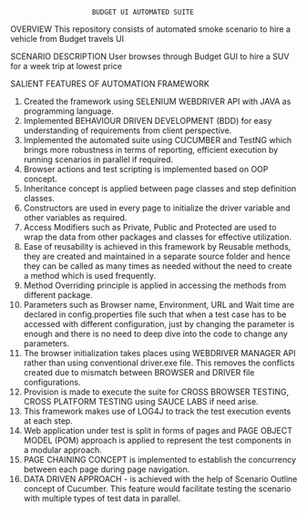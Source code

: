 						BUDGET UI AUTOMATED SUITE

OVERVIEW
This repository consists of automated smoke scenario to hire a vehicle from Budget travels UI

SCENARIO DESCRIPTION
User browses through Budget GUI to hire a SUV for a week trip at lowest price

SALIENT FEATURES OF AUTOMATION FRAMEWORK

1.	Created the framework using SELENIUM WEBDRIVER API with JAVA as programming language.
2.	Implemented BEHAVIOUR DRIVEN DEVELOPMENT (BDD) for easy understanding of requirements from client perspective.
3.	Implemented the automated suite using CUCUMBER and TestNG which brings more robustness in terms of reporting, efficient execution by running scenarios in parallel 
	if required.
4.	Browser actions and test scripting is implemented based on OOP concept. 
5.	Inheritance concept is applied between page classes and step definition classes.
6.	Constructors are used in every page to initialize the driver variable and other variables as required.
7.	Access Modifiers such as Private, Public and Protected are used to wrap the data from other packages and classes for effective utilization.
8.	Ease of reusability is achieved in this framework by Reusable methods, they are created and maintained in a separate source folder and hence they can be called as 
	many times as needed without the need to create a method which is used frequently.
9.	Method Overriding principle is applied in accessing the methods from different package.
10.	Parameters such as Browser name, Environment, URL and Wait time are declared in config.properties file such that when a test case has to be accessed with 
	different configuration, just by changing the parameter is enough and there is no need to deep dive into the code to change any parameters.
11.	The browser initialization takes places using WEBDRIVER MANAGER API rather than using conventional driver.exe file. This removes the conflicts created due to 
	mismatch between BROWSER and DRIVER file configurations.
12.	Provision is made to execute the suite for CROSS BROWSER TESTING, CROSS PLATFORM TESTING using SAUCE LABS if need arise.
13.	This framework makes use of LOG4J to track the test execution events at each step.
14.	Web application under test is split in forms of pages and PAGE OBJECT MODEL (POM) approach is applied to represent the test components in a modular approach.
15.	PAGE CHAINING CONCEPT is implemented to establish the concurrency between each page during page navigation.
16.	DATA DRIVEN APPROACH - is achieved with the help of Scenario Outline concept of Cucumber. This feature would facilitate testing the scenario with multiple types of 
	test data in parallel.
